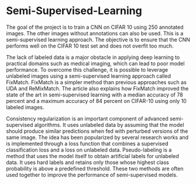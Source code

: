 # Semi-Supervised-Learning
The goal of the project is to train a CNN on CIFAR 10 using 250 annotated images. The other images without annotations can also be used. This is a semi-supervised learning approach. The objective is to ensure that the CNN performs well on the CIFAR 10 test set and does not overfit too much.

The lack of labeled data is a major obstacle in applying deep learning to practical domains such as medical imaging, which can lead to poor model performance. To overcome this challenge, it is possible to leverage unlabeled images using a semi-supervised learning approach called FixMatch. FixMatch is a simpler method than previous approaches such as UDA and ReMixMatch. The article also explains how FixMatch improved the state of the art in semi-supervised learning with a median accuracy of 78 percent and a maximum accuracy of 84 percent on CIFAR-10 using only 10 labeled images.

Consistency regularization is an important component of advanced semi-supervised algorithms. It uses unlabeled data by assuming that the model should produce similar predictions when fed with perturbed versions of the same image. The idea has been popularized by several research works and is implemented through a loss function that combines a supervised classification loss and a loss on unlabeled data. Pseudo-labeling is a method that uses the model itself to obtain artificial labels for unlabeled data. It uses hard labels and retains only those whose highest class probability is above a predefined threshold. These two methods are often used together to improve the performance of semi-supervised models.





